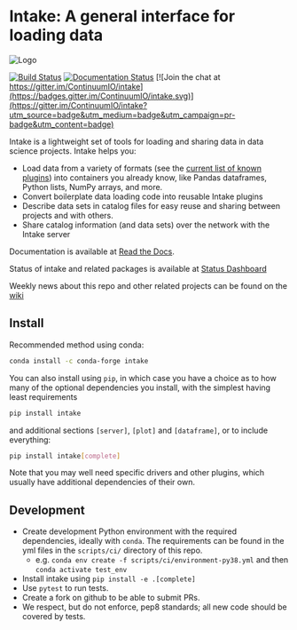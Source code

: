 # Intake: A general interface for loading data 

![Logo](https://github.com/intake/intake/raw/master/logo-small.png)

[![Build Status](https://github.com/intake/intake/workflows/CI/badge.svg)](https://github.com/intake/intake/actions)
[![Documentation Status](https://readthedocs.org/projects/intake/badge/?version=latest)](http://intake.readthedocs.io/en/latest/?badge=latest)
[![Join the chat at https://gitter.im/ContinuumIO/intake](https://badges.gitter.im/ContinuumIO/intake.svg)](https://gitter.im/ContinuumIO/intake?utm_source=badge&utm_medium=badge&utm_campaign=pr-badge&utm_content=badge)


Intake is a lightweight set of tools for loading and sharing data in data science projects.
Intake helps you:

* Load data from a variety of formats (see the [current list of known plugins](http://intake.readthedocs.io/en/latest/plugin-directory.html)) into containers you already know, like Pandas dataframes, Python lists, NumPy arrays, and more.
* Convert boilerplate data loading code into reusable Intake plugins
* Describe data sets in catalog files for easy reuse and sharing between projects and with others.
* Share catalog information (and data sets) over the network with the Intake server

Documentation is available at [Read the Docs](http://intake.readthedocs.io/en/latest).

Status of intake and related packages is available at [Status Dashboard](https://intake.github.io/status)

Weekly news about this repo and other related projects can be found on the
[wiki](https://github.com/intake/intake/wiki/Community-News)

Install
-------

Recommended method using conda:
```bash
conda install -c conda-forge intake
```

You can also install using `pip`, in which case you have a choice as to how many of the optional
dependencies you install, with the simplest having least requirements

```bash
pip install intake
```

and additional sections `[server]`, `[plot]` and `[dataframe]`, or to include everything:

```bash
pip install intake[complete]
```

Note that you may well need specific drivers and other plugins, which usually have additional
dependencies of their own.

Development
-----------
 * Create development Python environment with the required dependencies, ideally with `conda`.
   The requirements can be found in the yml files in the `scripts/ci/` directory of this repo.
   * e.g. `conda env create -f scripts/ci/environment-py38.yml` and then `conda activate test_env`
 * Install intake using `pip install -e .[complete]`
 * Use `pytest` to run tests.
 * Create a fork on github to be able to submit PRs.
 * We respect, but do not enforce, pep8 standards; all new code should be covered by tests.
